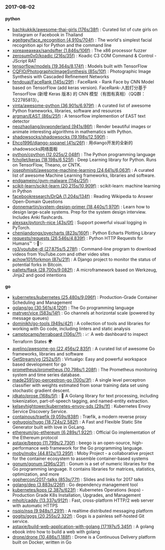 ### 2017-08-02

#### python
* [bachkukkik/awesome-thai-girls (176s/38f)](https://github.com/bachkukkik/awesome-thai-girls) : Curated list of cute girls on Instagram or Facebook in Thailand
* [ageitgey/face_recognition (4,910s/704f)](https://github.com/ageitgey/face_recognition) : The world's simplest facial recognition api for Python and the command line
* [xoreaxeaxeax/sandsifter (1,846s/106f)](https://github.com/xoreaxeaxeax/sandsifter) : The x86 processor fuzzer
* [zerosum0x0/koadic (216s/35f)](https://github.com/zerosum0x0/koadic) : Koadic C3 COM Command & Control - JScript RAT
* [tensorflow/models (19,364s/8,174f)](https://github.com/tensorflow/models) : Models built with TensorFlow
* [CQFIO/PhotographicImageSynthesis (85s/10f)](https://github.com/CQFIO/PhotographicImageSynthesis) : Photographic Image Synthesis with Cascaded Refinement Networks
* [fendouai/FaceRank (145s/29f)](https://github.com/fendouai/FaceRank) : FaceRank - Rank Face by CNN Model based on TensorFlow (add keras version). FaceRank-人脸打分基于 TensorFlow (新增 Keras 版本) 的 CNN 模型（有图有真相）（QQ群：522785813）。
* [vinta/awesome-python (36,901s/6,979f)](https://github.com/vinta/awesome-python) : A curated list of awesome Python frameworks, libraries, software and resources
* [argman/EAST (86s/25f)](https://github.com/argman/EAST) : A tensorflow implemention of EAST text detector
* [neozhaoliang/pywonderland (941s/86f)](https://github.com/neozhaoliang/pywonderland) : Render beautiful images or animate interesting algorithms in mathematics with Python.
* [shadowsocks/shadowsocks (19,198s/12,590f)](https://github.com/shadowsocks/shadowsocks) : 
* [Ehco1996/django-sspanel (41s/26f)](https://github.com/Ehco1996/django-sspanel) : 用diango开发的全新的shadowsocks网络面板
* [python/cpython (12,025s/2,048f)](https://github.com/python/cpython) : The Python programming language
* [fchollet/keras (18,198s/6,525f)](https://github.com/fchollet/keras) : Deep Learning library for Python. Runs on TensorFlow, Theano, or CNTK.
* [josephmisiti/awesome-machine-learning (24,641s/6,063f)](https://github.com/josephmisiti/awesome-machine-learning) : A curated list of awesome Machine Learning frameworks, libraries and software.
* [endgameinc/gym-malware (114s/25f)](https://github.com/endgameinc/gym-malware) : 
* [scikit-learn/scikit-learn (20,215s/10,909f)](https://github.com/scikit-learn/scikit-learn) : scikit-learn: machine learning in Python
* [facebookresearch/DrQA (1,204s/134f)](https://github.com/facebookresearch/DrQA) : Reading Wikipedia to Answer Open-Domain Questions
* [donnemartin/system-design-primer (18,440s/1,970f)](https://github.com/donnemartin/system-design-primer) : Learn how to design large-scale systems. Prep for the system design interview. Includes Anki flashcards.
* [alexsax/pytorch-nice (43s/0f)](https://github.com/alexsax/pytorch-nice) : Support powerful visual logging in PyTorch.
* [chenjiandongx/pyecharts (823s/160f)](https://github.com/chenjiandongx/pyecharts) : Python Echarts Plotting Library
* [requests/requests (26,546s/4,839f)](https://github.com/requests/requests) : Python HTTP Requests for Humans™ ✨🍰✨
* [rg3/youtube-dl (27,875s/5,278f)](https://github.com/rg3/youtube-dl) : Command-line program to download videos from YouTube.com and other video sites
* [achow101/forkmon (87s/21f)](https://github.com/achow101/forkmon) : A Django project to monitor the status of potential forks in Bitcoin.
* [pallets/flask (28,700s/9,082f)](https://github.com/pallets/flask) : A microframework based on Werkzeug, Jinja2 and good intentions

#### go
* [kubernetes/kubernetes (25,480s/9,096f)](https://github.com/kubernetes/kubernetes) : Production-Grade Container Scheduling and Management
* [golang/go (30,561s/4,120f)](https://github.com/golang/go) : The Go programming language
* [matryer/vice (583s/14f)](https://github.com/matryer/vice) : Go channels at horizontal scale (powered by message queues)
* [dominikh/go-tools (949s/42f)](https://github.com/dominikh/go-tools) : A collection of tools and libraries for working with Go code, including linters and static analysis
* [camptocamp/terraboard (106s/7f)](https://github.com/camptocamp/terraboard) : 📈 A web dashboard to inspect Terraform States 🌍
* [avelino/awesome-go (22,456s/2,835f)](https://github.com/avelino/awesome-go) : A curated list of awesome Go frameworks, libraries and software
* [GetStream/vg (252s/5f)](https://github.com/GetStream/vg) : Virtualgo: Easy and powerful workspace based development for go
* [prometheus/prometheus (10,798s/1,208f)](https://github.com/prometheus/prometheus) : The Prometheus monitoring system and time series database.
* [made2591/go-perceptron-go (100s/3f)](https://github.com/made2591/go-perceptron-go) : A single level perceptron classifier with weights estimated from sonar training data set using stochastic gradient descent.
* [jdkato/prose (168s/5f)](https://github.com/jdkato/prose) : 📖 A Golang library for text processing, including tokenization, part-of-speech tagging, and named-entity extraction.
* [kelseyhightower/kubernetes-envoy-sds (29s/1f)](https://github.com/kelseyhightower/kubernetes-envoy-sds) : Kubernetes Envoy Service Discovery Service.
* [containous/traefik (9,059s/838f)](https://github.com/containous/traefik) : Træfik, a modern reverse proxy
* [gohugoio/hugo (18,724s/2,582f)](https://github.com/gohugoio/hugo) : A Fast and Flexible Static Site Generator built with love in GoLang.
* [ethereum/go-ethereum (6,289s/1,922f)](https://github.com/ethereum/go-ethereum) : Official Go implementation of the Ethereum protocol
* [astaxie/beego (11,799s/2,730f)](https://github.com/astaxie/beego) : beego is an open-source, high-performance web framework for the Go programming language.
* [moby/moby (44,812s/13,295f)](https://github.com/moby/moby) : Moby Project - a collaborative project for the container ecosystem to assemble container-based systems
* [gonum/gonum (296s/23f)](https://github.com/gonum/gonum) : Gonum is a set of numeric libraries for the Go programming language. It contains libraries for matrices, statistics, optimization, and more
* [gophercon/2017-talks (853s/77f)](https://github.com/gophercon/2017-talks) : Slides and links for 2017 talks
* [golang/dep (3,883s/226f)](https://github.com/golang/dep) : Go dependency management tool
* [kubernetes/kops (2,387s/623f)](https://github.com/kubernetes/kops) : Kubernetes Operations (kops) - Production Grade K8s Installation, Upgrades, and Management
* [mholt/caddy (13,337s/912f)](https://github.com/mholt/caddy) : Fast, cross-platform HTTP/2 web server with automatic HTTPS
* [nsqio/nsq (9,948s/1,291f)](https://github.com/nsqio/nsq) : A realtime distributed messaging platform
* [gogits/gogs (20,255s/2,322f)](https://github.com/gogits/gogs) : Gogs is a painless self-hosted Git service.
* [astaxie/build-web-application-with-golang (17,197s/5,345f)](https://github.com/astaxie/build-web-application-with-golang) : A golang ebook intro how to build a web with golang
* [drone/drone (10,486s/1,188f)](https://github.com/drone/drone) : Drone is a Continuous Delivery platform built on Docker, written in Go
